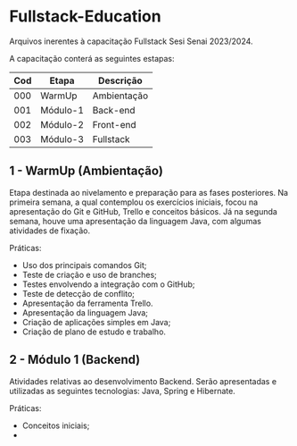 # Fullstack-Education
 Arquivos inerentes à capacitação Fullstack Sesi Senai 2023/2024.

 A capacitação conterá as seguintes estapas:

 Cod | Etapa | Descrição
---|---|---
000 | WarmUp   | Ambientação
001 | Módulo-1 | Back-end
002 | Módulo-2 | Front-end
003 | Módulo-3 | Fullstack

## 1 - WarmUp (Ambientação)
Etapa destinada ao nivelamento e preparação para as fases posteriores. Na primeira semana, a qual contemplou os exercícios iniciais, focou na apresentação do Git e GitHub, Trello e conceitos básicos. Já na segunda semana, houve uma apresentação da linguagem Java, com algumas atividades de fixação.

Práticas:
* Uso dos principais comandos Git;
* Teste de criação e uso de branches;
* Testes envolvendo a integração com o GitHub;
* Teste de detecção de conflito;
* Apresentação da ferramenta Trello.
* Apresentação da linguagem Java;
* Criação de aplicações simples em Java;
* Criação de plano de estudo e trabalho.

## 2 - Módulo 1 (Backend)
Atividades relativas ao desenvolvimento Backend. Serão apresentadas e utilizadas as seguintes tecnologias: Java, Spring e Hibernate.

Práticas:
* Conceitos iniciais;
* 
